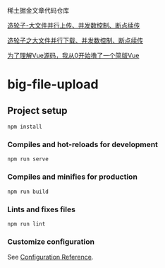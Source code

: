 稀土掘金文章代码仓库

[造轮子-大文件并行上传、并发数控制、断点续传](https://juejin.cn/post/7277084037070946339)


[造轮子之大文件并行下载、并发数控制、断点续传](https://juejin.cn/post/7275932720634478653)


[为了理解Vue源码，我从0开始撸了一个简版Vue](https://juejin.cn/post/7277830326692479035)

# big-file-upload

## Project setup
```
npm install
```

### Compiles and hot-reloads for development
```
npm run serve
```

### Compiles and minifies for production
```
npm run build
```

### Lints and fixes files
```
npm run lint
```

### Customize configuration
See [Configuration Reference](https://cli.vuejs.org/config/).
